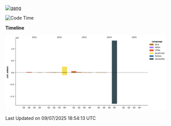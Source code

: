 <!-- [<img src='https://dev.karakun.com/assets/posts/2018-09-16-jc-java-article/3duke_suspects.jpg' alt='java'>](https://github.com/yeahbutstill) -->
[<img src='https://asset-2.tstatic.net/tribunnewswiki/foto/bank/images/Mozart.jpg' alt='gang'>](https://github.com/yeahbutstill)

<!--START_SECTION:waka-->
![Code Time](http://img.shields.io/badge/Code%20Time-3%2C393%20hrs%2050%20mins-blue)

**Timeline**

![Lines of Code chart](https://raw.githubusercontent.com/yeahbutstill/yeahbutstill/main/assets/bar_graph.png)


 Last Updated on 09/07/2025 18:54:13 UTC
<!--END_SECTION:waka-->
